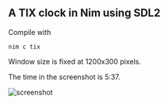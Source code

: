 ## A TIX clock in Nim using SDL2

Compile with

```nim c tix```

Window size is fixed at 1200x300 pixels.

The time in the screenshot is 5:37.

![screenshot](https://github.com/mdoege/nim-tix/raw/master/screenshot.png "nim-tix screenshot")
